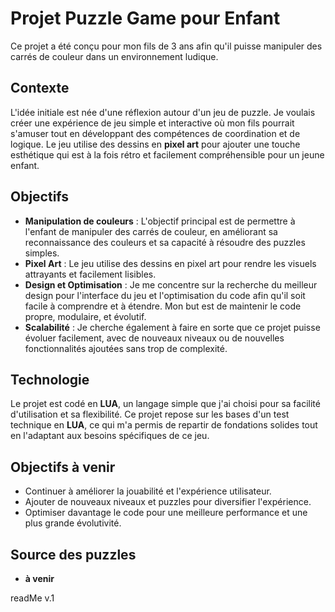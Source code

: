 # Projet Puzzle Game pour Enfant

Ce projet a été conçu pour mon fils de 3 ans afin qu'il puisse manipuler des carrés de couleur dans un environnement ludique.

## Contexte

L'idée initiale est née d'une réflexion autour d'un jeu de puzzle. Je voulais créer une expérience de jeu simple et interactive où mon fils pourrait s'amuser tout en développant des compétences de coordination et de logique. Le jeu utilise des dessins en **pixel art** pour ajouter une touche esthétique qui est à la fois rétro et facilement compréhensible pour un jeune enfant.

## Objectifs

- **Manipulation de couleurs** : L'objectif principal est de permettre à l'enfant de manipuler des carrés de couleur, en améliorant sa reconnaissance des couleurs et sa capacité à résoudre des puzzles simples.
- **Pixel Art** : Le jeu utilise des dessins en pixel art pour rendre les visuels attrayants et facilement lisibles.
- **Design et Optimisation** : Je me concentre sur la recherche du meilleur design pour l'interface du jeu et l'optimisation du code afin qu'il soit facile à comprendre et à étendre. Mon but est de maintenir le code propre, modulaire, et évolutif.
- **Scalabilité** : Je cherche également à faire en sorte que ce projet puisse évoluer facilement, avec de nouveaux niveaux ou de nouvelles fonctionnalités ajoutées sans trop de complexité.

## Technologie

Le projet est codé en **LUA**, un langage simple que j'ai choisi pour sa facilité d'utilisation et sa flexibilité. Ce projet repose sur les bases d'un test technique en **LUA**, ce qui m'a permis de repartir de fondations solides tout en l'adaptant aux besoins spécifiques de ce jeu.

## Objectifs à venir

- Continuer à améliorer la jouabilité et l'expérience utilisateur.
- Ajouter de nouveaux niveaux et puzzles pour diversifier l'expérience.
- Optimiser davantage le code pour une meilleure performance et une plus grande évolutivité.

## Source des puzzles

- **à venir**

readMe v.1